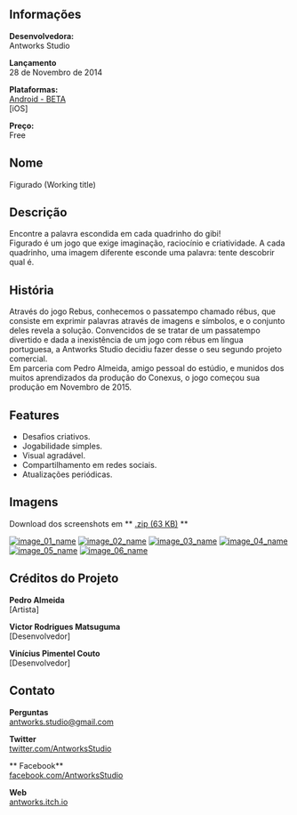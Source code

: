 ## Informações

**Desenvolvedora:**  
Antworks Studio

**Lançamento**  
28 de Novembro de 2014

**Plataformas:**  
[Android - BETA](https://play.google.com/apps/testing/com.Antworks.rebus)  
[iOS]

**Preço:**  
Free

## Nome
Figurado (Working title)

## Descrição

Encontre a palavra escondida em cada quadrinho do gibi!  
Figurado é um jogo que exige imaginação, raciocínio e criatividade. A cada quadrinho, uma imagem diferente esconde uma palavra: tente descobrir qual é.

## História
Através do jogo Rebus, conhecemos o passatempo chamado rébus, que consiste em exprimir palavras através de imagens e símbolos, e o conjunto deles revela a solução. Convencidos de se tratar de um passatempo divertido e dada a inexistência de um jogo com rébus em língua portuguesa, a Antworks Studio decidiu fazer desse o seu segundo projeto comercial.  
Em parceria com Pedro Almeida, amigo pessoal do estúdio, e munidos dos muitos aprendizados da produção do Conexus, o jogo começou sua produção em Novembro de 2015.

## Features

* Desafios criativos.
* Jogabilidade simples.
* Visual agradável.
* Compartilhamento em redes sociais.
* Atualizações periódicas.

## Imagens

Download dos screenshots em ** [.zip (63 KB)](assets/images/images.zip "Images zip") **

[![image_01_name](assets/images/figurado_01.png)](assets/images/figurado_01.png)
[![image_02_name](assets/images/figurado_02.png)](assets/images/figurado_02.png)
[![image_03_name](assets/images/figurado_03.png)](assets/images/figurado_03.png)
[![image_04_name](assets/images/figurado_04.png)](assets/images/figurado_04.png)
[![image_05_name](assets/images/figurado_05.png)](assets/images/figurado_05.png)
[![image_06_name](assets/images/figurado_06.png)](assets/images/figurado_06.png)

## Créditos do Projeto

**Pedro Almeida**  
[Artista]

**Victor Rodrigues Matsuguma**  
[Desenvolvedor]

**Vinícius Pimentel Couto**  
[Desenvolvedor]

## Contato

**Perguntas**  
[antworks.studio@gmail.com][contact]

**Twitter**  
[twitter.com/AntworksStudio][twitter]

** Facebook**  
[facebook.com/AntworksStudio][facebook]

**Web**  
[antworks.itch.io][homepage]

<!--- =====================================================================  -->
<!--- Referenced links -->

[homepage]: http://antworks.itch.io "Antworks Studio"

[contact]: mailto:antworks.studio@gmail.com

<!--- Social -->

[twitter]: https://twitter.com/AntworksStudio
[facebook]: https://facebook.com/AntworksStudio
